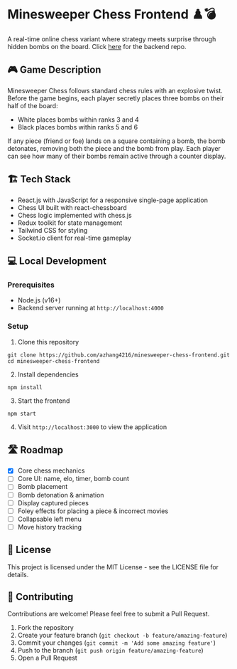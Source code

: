 # Minesweeper Chess Frontend ♟️💣

A real-time online chess variant where strategy meets surprise through hidden bombs on the board. Click [here](https://github.com/azhang4216/minesweeper-chess-backend) for the backend repo.

## 🎮 Game Description

Minesweeper Chess follows standard chess rules with an explosive twist. Before the game begins, each player secretly places three bombs on their half of the board:
- White places bombs within ranks 3 and 4
- Black places bombs within ranks 5 and 6

If any piece (friend or foe) lands on a square containing a bomb, the bomb detonates, removing both the piece and the bomb from play. Each player can see how many of their bombs remain active through a counter display.

## 🏗️ Tech Stack
- React.js with JavaScript for a responsive single-page application
- Chess UI built with react-chessboard
- Chess logic implemented with chess.js
- Redux toolkit for state management
- Tailwind CSS for styling
- Socket.io client for real-time gameplay

## 💻 Local Development

### Prerequisites
- Node.js (v16+)
- Backend server running at `http://localhost:4000`

### Setup
1. Clone this repository
```
git clone https://github.com/azhang4216/minesweeper-chess-frontend.git
cd minesweeper-chess-frontend
```

2. Install dependencies
```
npm install
```

3. Start the frontend
```
npm start
```

4. Visit `http://localhost:3000` to view the application

## 🛣️ Roadmap

- [x] Core chess mechanics
- [ ] Core UI: name, elo, timer, bomb count
- [ ] Bomb placement
- [ ] Bomb detonation & animation
- [ ] Display captured pieces
- [ ] Foley effects for placing a piece & incorrect movies
- [ ] Collapsable left menu
- [ ] Move history tracking

## 📄 License

This project is licensed under the MIT License - see the LICENSE file for details.

## 👥 Contributing

Contributions are welcome! Please feel free to submit a Pull Request.

1. Fork the repository
2. Create your feature branch (`git checkout -b feature/amazing-feature`)
3. Commit your changes (`git commit -m 'Add some amazing feature'`)
4. Push to the branch (`git push origin feature/amazing-feature`)
5. Open a Pull Request